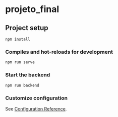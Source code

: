 # projeto_final

## Project setup
```
npm install
```

### Compiles and hot-reloads for development
```
npm run serve
```

### Start the backend
```
npm run backend
```
### Customize configuration
See [Configuration Reference](https://cli.vuejs.org/config/).

